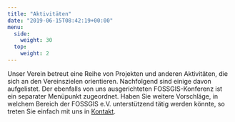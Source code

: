 ```yaml
---
title: "Aktivitäten"
date: "2019-06-15T08:42:19+00:00"
menu:
  side:
    weight: 30
  top:
    weight: 2
---
```


Unser Verein betreut eine Reihe von Projekten und anderen Aktivitäten, die sich an den Vereinszielen orientieren. Nachfolgend sind einige davon aufgelistet. Der ebenfalls von uns ausgerichteten FOSSGIS-Konferenz ist ein separater Menüpunkt zugeordnet. Haben Sie weitere Vorschläge, in welchem Bereich der FOSSGIS e.V. unterstützend tätig werden könnte, so treten Sie einfach mit uns in [Kontakt](/verein/kontakt/).

